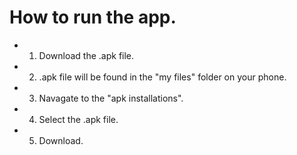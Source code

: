 # How to run the app.
- 1. Download the .apk file.
-  2. .apk file will be found in the "my files" folder on your phone.
-  3. Navagate to the "apk installations".
-  4. Select the .apk file.
-  5. Download. 
